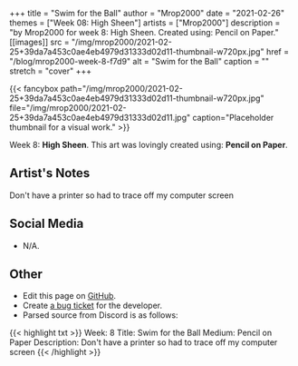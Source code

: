 +++
title =       "Swim for the Ball"
author =      "Mrop2000"
date =        "2021-02-26"
themes =      ["Week 08: High Sheen"]
artists =     ["Mrop2000"]
description = "by Mrop2000 for week 8: High Sheen. Created using: Pencil on Paper."
[[images]]
      src = "/img/mrop2000/2021-02-25+39da7a453c0ae4eb4979d31333d02d11-thumbnail-w720px.jpg"
      href = "/blog/mrop2000-week-8-f7d9"
      alt = "Swim for the Ball"
      caption = ""
      stretch = "cover"
+++


{{< fancybox path="/img/mrop2000/2021-02-25+39da7a453c0ae4eb4979d31333d02d11-thumbnail-w720px.jpg" file="/img/mrop2000/2021-02-25+39da7a453c0ae4eb4979d31333d02d11.jpg" caption="Placeholder thumbnail for a visual work." >}}


Week 8: **High Sheen**. This art was lovingly created using: **Pencil on Paper**.

## Artist's Notes

Don't have a printer so had to trace off my computer screen

## Social Media

- N/A.

## Other

- Edit this page on [GitHub](https://github.com/teaminkling/web-refresh/edit/main/content/blog/mrop2000-week-8-f7d9.md).
- Create [a bug ticket](https://github.com/teaminkling/web-refresh/issues/new?assignees=&labels=bug&template=problem-report.md&title=) for the developer.
- Parsed source from Discord is as follows:

{{< highlight txt >}}
Week: 8
Title: Swim for the Ball
Medium: Pencil on Paper
Description: 
Don't have a printer so had to trace off my computer screen
{{< /highlight >}}